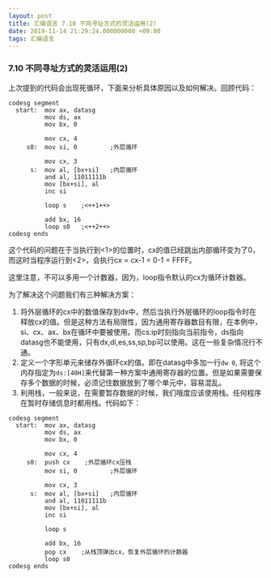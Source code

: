 ```yaml
---
layout: post
title: 汇编语言 7.10 不同寻址方式的灵活运用(2)
date: 2019-11-14 21:29:24.000000000 +09:00
tags: 汇编语言
---
```


### 7.10 不同寻址方式的灵活运用(2)

上次提到的代码会出现死循环，下面来分析具体原因以及如何解决。回顾代码：

```x86asm
codesg segment
  start:  mov ax, datasg
          mov ds, ax
          mov bx, 0

          mov cx, 4
     s0:  mov si, 0         ;外层循环

          mov cx, 3
      s:  mov al, [bx+si]   ;内层循环
          and al, 11011111b
          mov [bx+si], al
          inc si

          loop s    ;<++1++>

          add bx, 16
          loop s0   ;<++2++>
codesg ends
```
这个代码的问题在于当执行到<1>的位置时，cx的值已经跳出内部循环变为了0，而这时当程序运行到<2>，会执行cx = cx-1 = 0-1 = FFFF。

这里注意，不可以多用一个计数器，因为，loop指令默认的cx为循环计数器。

为了解决这个问题我们有三种解决方案：

1. 将外层循环的cx中的数值保存到dx中，然后当执行外层循环的loop指令时在释放cx的值。但是这种方法有局限性，因为通用寄存器数目有限，在本例中，si、cx、ax、bx在循环中要被使用。而cs:ip时刻指向当前指令，ds指向datasg也不能使用，只有dx,di,es,ss,sp,bp可以使用。这在一些复杂情况行不通。
2. 定义一个字形单元来储存外循环cx的值。即在datasg中多加一行`dw 0`, 将这个内存指定为`ds:[40H]`来代替第一种方案中通用寄存器的位置。但是如果需要保存多个数据的时候，必须记住数据放到了哪个单元中，容易混乱。
3. 利用栈，一般来说，在需要暂存数据的时候，我们哦度应该使用栈。任何程序在暂时存储信息时都用栈。代码如下：

```x86asm
codesg segment
  start:  mov ax, datasg
          mov ds, ax
          mov bx, 0

          mov cx, 4
     s0:  push cx    ;外层循环cx压栈
          mov si, 0         ;外层循环

          mov cx, 3
      s:  mov al, [bx+si]   ;内层循环
          and al, 11011111b
          mov [bx+si], al
          inc si

          loop s

          add bx, 16
          pop cx    ;从栈顶弹出cx，恢复外层循环的计数器
          loop s0
codesg ends
```

 
